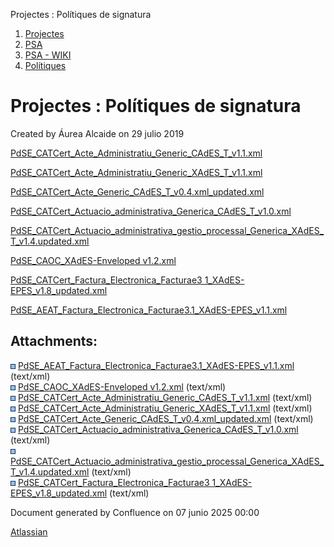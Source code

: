 Projectes : Polítiques de signatura  

1.  [Projectes](index.md)
2.  [PSA](PSA_24216342.md)
3.  [PSA - WIKI](PSA---WIKI_24216306.md)
4.  [Polítiques](24216323.md)

Projectes : Polítiques de signatura
===================================

Created by Áurea Alcaide on 29 julio 2019

[PdSE\_CATCert\_Acte\_Administratiu\_Generic\_CAdES\_T\_v1.1.xml](attachments/24216490/24216493.xml)

[PdSE\_CATCert\_Acte\_Administratiu\_Generic\_XAdES\_T\_v1.1.xml](attachments/24216490/24216494.xml)

[PdSE\_CATCert\_Acte\_Generic\_CAdES\_T\_v0.4.xml\_updated.xml](attachments/24216490/24216495.xml)

[PdSE\_CATCert\_Actuacio\_administrativa\_Generica\_CAdES\_T\_v1.0.xml](attachments/24216490/24216496.xml)

[PdSE\_CATCert\_Actuacio\_administrativa\_gestio\_processal\_Generica\_XAdES\_T\_v1.4.updated.xml](attachments/24216490/24216497.xml)

[PdSE\_CAOC\_XAdES-Enveloped v1.2.xml](attachments/24216490/24216492.xml)

[PdSE\_CATCert\_Factura\_Electronica\_Facturae3 1\_XAdES-EPES\_v1.8\_updated.xml](attachments/24216490/24216498.xml)

[PdSE\_AEAT\_Factura\_Electronica\_Facturae3.1\_XAdES-EPES\_v1.1.xml](attachments/24216490/24216491.xml)

Attachments:
------------

![](images/icons/bullet_blue.gif) [PdSE\_AEAT\_Factura\_Electronica\_Facturae3.1\_XAdES-EPES\_v1.1.xml](attachments/24216490/24216491.xml) (text/xml)  
![](images/icons/bullet_blue.gif) [PdSE\_CAOC\_XAdES-Enveloped v1.2.xml](attachments/24216490/24216492.xml) (text/xml)  
![](images/icons/bullet_blue.gif) [PdSE\_CATCert\_Acte\_Administratiu\_Generic\_CAdES\_T\_v1.1.xml](attachments/24216490/24216493.xml) (text/xml)  
![](images/icons/bullet_blue.gif) [PdSE\_CATCert\_Acte\_Administratiu\_Generic\_XAdES\_T\_v1.1.xml](attachments/24216490/24216494.xml) (text/xml)  
![](images/icons/bullet_blue.gif) [PdSE\_CATCert\_Acte\_Generic\_CAdES\_T\_v0.4.xml\_updated.xml](attachments/24216490/24216495.xml) (text/xml)  
![](images/icons/bullet_blue.gif) [PdSE\_CATCert\_Actuacio\_administrativa\_Generica\_CAdES\_T\_v1.0.xml](attachments/24216490/24216496.xml) (text/xml)  
![](images/icons/bullet_blue.gif) [PdSE\_CATCert\_Actuacio\_administrativa\_gestio\_processal\_Generica\_XAdES\_T\_v1.4.updated.xml](attachments/24216490/24216497.xml) (text/xml)  
![](images/icons/bullet_blue.gif) [PdSE\_CATCert\_Factura\_Electronica\_Facturae3 1\_XAdES-EPES\_v1.8\_updated.xml](attachments/24216490/24216498.xml) (text/xml)  

Document generated by Confluence on 07 junio 2025 00:00

[Atlassian](http://www.atlassian.com/)